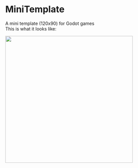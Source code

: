 # MiniTemplate
A mini template (120x90) for Godot games  
This is what it looks like:  

<img src="https://github.com/YZnoodle/MiniTemplate/blob/master/assets/result.png" width="400" />
